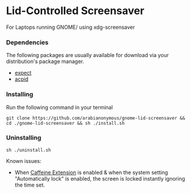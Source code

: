 # Lid-Controlled Screensaver 
For Laptops running GNOME/ using xdg-screensaver

### Dependencies
The following packages are usually available for download via your distribution's package manager.
* [expect](https://pkgs.org/download/expect)
* [acpid](https://pkgs.org/download/acpid)

### Installing
Run the following command in your terminal
```
git clone https://github.com/arabianonymous/gnome-lid-screensaver && cd ./gnome-lid-screensaver && sh ./install.sh
```

### Uninstalling

```
sh ./uninstall.sh
```

Known issues:
- When [Caffeine Extension](https://extensions.gnome.org/extension/517/caffeine/) is enabled & when the system setting "Automatically lock" is enabled, the screen is locked instantly ignoring the time set.
